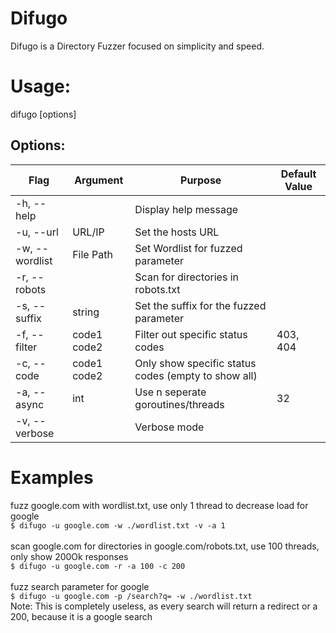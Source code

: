 # Difugo
Difugo is a Directory Fuzzer focused on simplicity and speed.

# Usage:
difugo [options] 

## Options:

| Flag           | Argument    | Purpose                                             | Default Value |
| -------------- | ----------- | --------------------------------------------------- | ------------- |
| -h, --help     |             | Display help message                                |               |
| -u, --url      | URL/IP      | Set the hosts URL                                   |               |
| -w, --wordlist | File Path   | Set Wordlist for fuzzed parameter                   |               |
| -r, --robots   |             | Scan for directories in robots.txt                  |               |
| -s, --suffix   | string      | Set the suffix for the fuzzed parameter             |               |
| -f, --filter   | code1 code2 | Filter out specific status codes                    | 403, 404      |
| -c, --code     | code1 code2 | Only show specific status codes (empty to show all) |               |
| -a, --async    | int         | Use n seperate goroutines/threads                   | 32            |
| -v, --verbose  |             | Verbose mode                                        |               |

# Examples
fuzz google.com with wordlist.txt, use only 1 thread to decrease load for google<br>
`$ difugo -u google.com -w ./wordlist.txt -v -a 1`<br>
<br>
scan google.com for directories in google.com/robots.txt, use 100 threads, only show 200Ok responses<br>
`$ difugo -u google.com -r -a 100 -c 200`<br>
<br>
fuzz search parameter for google<br>
`$ difugo -u google.com -p /search?q= -w ./wordlist.txt`<br>
Note: This is completely useless, as every search will return a redirect or a 200, because it is a google search